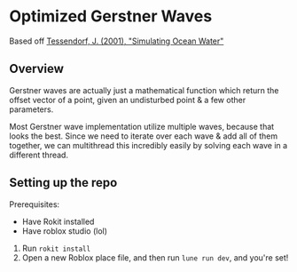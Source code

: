# Optimized Gerstner Waves

Based off [Tessendorf, J. \(2001\), "Simulating Ocean Water"](https://jtessen.people.clemson.edu/reports/papers_files/coursenotes2002.pdf)

## Overview

Gerstner waves are actually just a mathematical function which return the offset vector of a point, given an undisturbed point & a few other parameters.

Most Gerstner wave implementation utilize multiple waves, because that looks the best. Since we need to iterate over each wave & add all of them together, we can multithread this incredibly easily by solving each wave in a different thread.

## Setting up the repo

Prerequisites:

- Have Rokit installed
- Have roblox studio (lol)

1. Run `rokit install`
2. Open a new Roblox place file, and then run `lune run dev`, and you're set!
